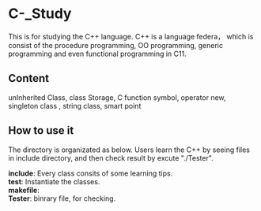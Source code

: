 C-_Study
========
This is for studying the C++ language. C++ is a language federa， which is consist of the procedure programming, OO programming, generic programming and even functional programming in C11.

Content
-----------
unInherited Class, class Storage, C function symbol, operator new, singleton class
, string class, smart point

How to use it
------------
The directory is organizated as below. Users learn the C++ by seeing files in include directory, and then check result by excute "./Tester".

<strong>include</strong>: Every class consits of some learning tips. <br>
<strong>test</strong>: Instantiate the classes. <br>
<strong>makefile</strong>: <br>
<strong>Tester</strong>: binrary file, for checking. <br>
